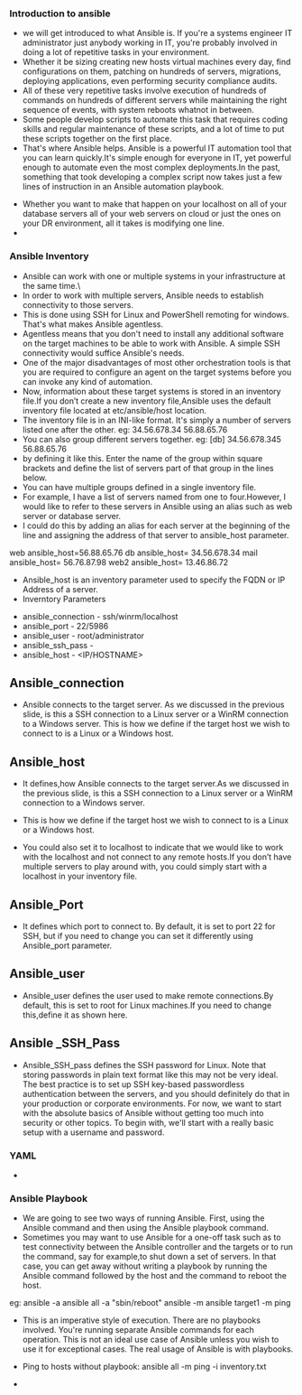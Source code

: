 ### Introduction to ansible
* we will get introduced to what Ansible is. If you're a systems engineer IT administrator just anybody working in IT, you're probably involved in doing a lot of repetitive tasks in your environment.
* Whether it be sizing creating new hosts virtual machines every day, find configurations on them, patching on hundreds of servers, migrations, deploying applications, even performing security compliance audits.
* All of these very repetitive tasks involve execution of hundreds of commands on hundreds of different servers while maintaining the right sequence of events, with system reboots whatnot in between. 
* Some people develop scripts to automate this task that requires coding skills and regular maintenance of these scripts, and a lot of time to put these scripts together on the first place. 
*  That's where Ansible helps. Ansible is a powerful IT automation tool that you can learn quickly.It's simple enough for everyone in IT, yet powerful enough to automate even the most complex deployments.In the past, something that took developing a complex script now takes just a few lines of instruction in an Ansible automation playbook.
- Whether you want to make that happen on your localhost on all of your database servers all of your web servers on cloud or just the ones on your DR environment, all it takes is modifying one line.
- 

### Ansible Inventory
* Ansible can work with one or multiple systems in your infrastructure at the same time.\
* In order to work with multiple servers, Ansible needs to establish connectivity to those servers.
* This is done using SSH for Linux and PowerShell remoting for windows. That's what makes Ansible agentless.
* Agentless means that you don't need to install any additional software on the target machines to be able to work with Ansible. A simple SSH connectivity would suffice Ansible's needs.
* One of the major disadvantages of most other orchestration tools is that you are required to configure an agent on the target systems before you can invoke any kind of automation.
* Now, information about these target systems is stored in an inventory file.If you don’t create a new inventory file,Ansible uses the default inventory file located at etc/ansible/host location.
* The inventory file is in an INI-like format. It's simply a number of servers listed one after the other. 
    eg: 
        34.56.678.34
        56.88.65.76
* You can also group different servers together.
   eg:
        [db]
        34.56.678.345
        56.88.65.76
* by defining it like this. Enter the name of the group within square brackets and define the list of servers part of that group in the lines below.
* You can have multiple groups defined in a single inventory file.
* For example, I have a list of servers named from one to four.However, I would like to refer to these servers in Ansible using an alias such as web server or database server.
* I could do this by adding an alias for each server at the beginning of the line and assigning the address of that server to ansible_host parameter.

web ansible_host=56.88.65.76
db  ansible_host= 34.56.678.34
mail ansible_host= 56.76.87.98
web2 ansible_host= 13.46.86.72

* Ansible_host is an inventory parameter used to specify the FQDN or IP Address of a server.
* Inverntory Parameters
- ansible_connection - ssh/winrm/localhost 
- ansible_port - 22/5986
- ansible_user - root/administrator
- ansible_ssh_pass - <Password>
- ansible_host - <IP/HOSTNAME>

## Ansible_connection
* Ansible connects to the target server. As we discussed in the previous slide, is this a SSH connection to a Linux server or a WinRM connection to a Windows server. This is how we define if the target host we wish to connect to is a Linux or a Windows host.

## Ansible_host
* It defines,how Ansible connects to the target server.As we discussed in the previous slide, is this a SSH connection to a Linux server or a WinRM connection to a Windows server.

- This is how we define if the target host we wish to connect to is a Linux or a Windows host.

- You could also set it to localhost to indicate that we would like to work with the localhost and not connect to any remote hosts.If you don’t have multiple servers to play around with, you could simply start with a localhost in your inventory file.

## Ansible_Port
* It defines which port to connect to. By default, it is set to port 22 for SSH, but if you need to change you can set it differently using Ansible_port parameter.

## Ansible_user
* Ansible_user defines the user used to make remote connections.By default, this is set to root for Linux machines.If you need to change this,define it as shown here.

## Ansible _SSH_Pass
* Ansible_SSH_pass defines the SSH password for Linux. Note that storing passwords in plain text format like this may not be very ideal. The best practice is to set up SSH key-based passwordless authentication between the servers, and you should definitely do that in your production or corporate environments. For now, we want to start with the absolute basics of Ansible without getting too much into security or other topics. To begin with, we'll start with a really basic setup with a username and password.


### YAML
* 




### Ansible Playbook
* We are going to see two ways of running Ansible. First, using the Ansible command and then using the Ansible playbook command.
* Sometimes you may want to use Ansible for a one-off task such as to test connectivity between the Ansible controller and the targets or to run the command, say for example,to shut down a set of servers. In that case, you can get away without writing a playbook by running the Ansible command followed by the host and the command to reboot the host.

eg: ansible <hosts> -a <command>
    ansible all -a "sbin/reboot"
    ansible <hosts> -m <module>
    ansible target1 -m ping

* This is an imperative style of execution. There are no playbooks involved. You're running separate Ansible commands for each operation. This is not an ideal use case of Ansible unless you wish to use it for exceptional cases. The real usage of Ansible is with playbooks.
* Ping to hosts without playbook:
    ansible all -m ping -i inventory.txt

* 
